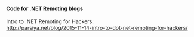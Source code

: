 #### Code for .NET Remoting blogs

Intro to .NET Remoting for Hackers:  
http://parsiya.net/blog/2015-11-14-intro-to-dot-net-remoting-for-hackers/
